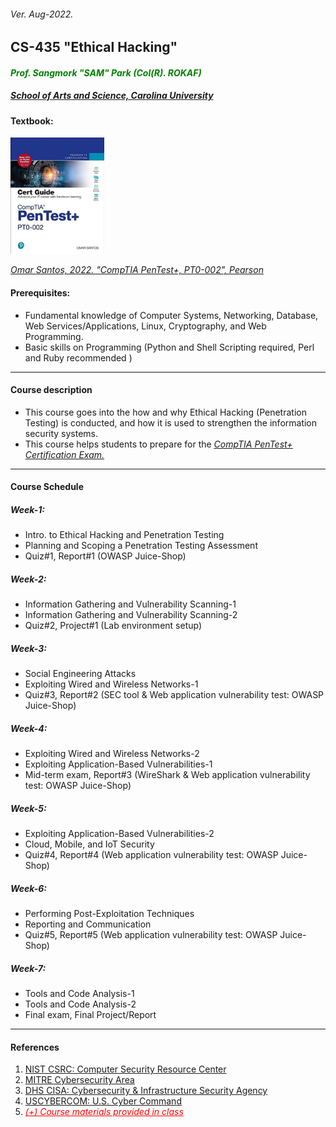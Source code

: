 <h6>Ver. Aug-2022.</h6>
<h2> CS-435 "Ethical Hacking" </h2>
<h4 style="color:green"><i> Prof. Sangmork "SAM" Park (Col(R). ROKAF)</i></h4>
<h5><u><i>School of Arts and Science, Carolina University</i></u></h5>

<h4>Textbook:</h4> 
<img src = "../Images/CS435TextBook.jpg" alt = "CS435TextBook" width="150"/>

<em><u>[Omar Santos, 2022. "CompTIA PenTest+, PT0-002", Pearson](https://www.pearson.com/en-us/subject-catalog/p/comptia-pentest-pt0-002-cert-guide/P200000000589/9780137921065)</u></em>

<h4>Prerequisites:</h4>

-   Fundamental knowledge of Computer Systems, Networking, Database, Web Services/Applications, Linux, Cryptography, and Web Programming.
-   Basic skills on Programming (Python and Shell Scripting required, Perl and Ruby recommended )

---

<h4>Course description</h4>

-   This course goes into the how and why Ethical Hacking (Penetration Testing) is conducted, and how it is used to strengthen the information security systems.
-   This course helps students to prepare for the <em><u>[CompTIA PenTest+ Certification Exam.](https://www.comptia.org/certifications/pentest)</u></em>

---

<h4>Course Schedule</h4>

<h5>Week-1: </h5>

-   Intro. to Ethical Hacking and Penetration Testing
-   Planning and Scoping a Penetration Testing Assessment
-   Quiz#1, Report#1 (OWASP Juice-Shop)

<h5>Week-2: </h5>

-   Information Gathering and Vulnerability Scanning-1
-   Information Gathering and Vulnerability Scanning-2
-   Quiz#2, Project#1 (Lab environment setup)

<h5>Week-3: </h5>

-   Social Engineering Attacks
-   Exploiting Wired and Wireless Networks-1
-   Quiz#3, Report#2 (SEC tool & Web application vulnerability test: OWASP Juice-Shop)

<h5>Week-4: </h5>

-   Exploiting Wired and Wireless Networks-2
-   Exploiting Application-Based Vulnerabilities-1
-   Mid-term exam, Report#3 (WireShark & Web application vulnerability test: OWASP Juice-Shop)

<h5>Week-5: </h5>

-   Exploiting Application-Based Vulnerabilities-2
-   Cloud, Mobile, and IoT Security
-   Quiz#4, Report#4 (Web application vulnerability test: OWASP Juice-Shop)

<h5>Week-6: </h5>

-   Performing Post-Exploitation Techniques
-   Reporting and Communication
-   Quiz#5, Report#5 (Web application vulnerability test: OWASP Juice-Shop)

<h5>Week-7: </h5>

-   Tools and Code Analysis-1
-   Tools and Code Analysis-2
-   Final exam, Final Project/Report

---

<h4>References</h4>

1. [NIST CSRC: Computer Security Resource Center](https://csrc.nist.gov/)
2. [MITRE Cybersecurity Area](https://www.mitre.org/focus-areas/cybersecurity)
3. [DHS CISA: Cybersecurity & Infrastructure Security Agency](https://www.cisa.gov/)
4. [USCYBERCOM: U.S. Cyber Command](https://www.cybercom.mil/)
5. <em style="color:red"><u> (+) Course materials provided in class </u></em>
